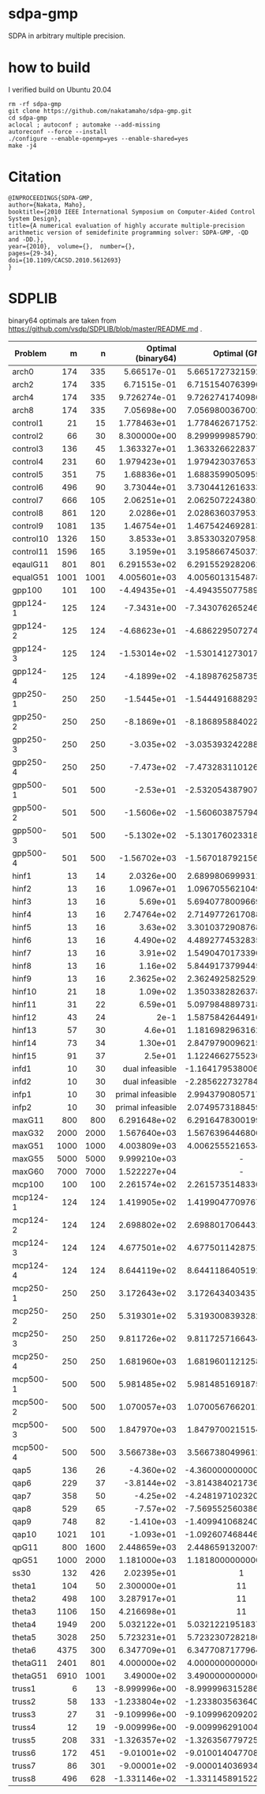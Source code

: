 # sdpa-gmp
SDPA in arbitrary multiple precision.

# how to build
I verified build on Ubuntu 20.04
```
rm -rf sdpa-gmp
git clone https://github.com/nakatamaho/sdpa-gmp.git
cd sdpa-gmp
aclocal ; autoconf ; automake --add-missing
autoreconf --force --install
./configure --enable-openmp=yes --enable-shared=yes
make -j4
```

# Citation
```
@INPROCEEDINGS{SDPA-GMP,
author={Nakata, Maho},
booktitle={2010 IEEE International Symposium on Computer-Aided Control System Design},
title={A numerical evaluation of highly accurate multiple-precision arithmetic version of semidefinite programming solver: SDPA-GMP, -QD and -DD.},
year={2010},  volume={},  number={},
pages={29-34},
doi={10.1109/CACSD.2010.5612693}
}
```
# SDPLIB
binary64 optimals are taken from
https://github.com/vsdp/SDPLIB/blob/master/README.md
.

| Problem   |    m |    n | Optimal (binary64)      | Optimal (GMP) |
| --------- | ---: | ---: | ----------------------: | :---: |
| arch0     |  174 |  335 |  5.66517e-01            | 5.6651727321592959e-01 |
| arch2     |  174 |  335 |  6.71515e-01            | 6.7151540763990793e-01 |
| arch4     |  174 |  335 |  9.726274e-01           | 9.7262741740980893e-01 |
| arch8     |  174 |  335 |  7.05698e+00            | 7.0569800367002555e+00 |
| control1  |   21 |   15 |  1.778463e+01           | 1.7784626717523405e+01 |
| control2  |   66 |   30 |  8.300000e+00           | 8.2999999857902351e+00 |
| control3  |  136 |   45 |  1.363327e+01           | 1.3633266228377313e+01 |
| control4  |  231 |   60 |  1.979423e+01           | 1.9794230376537536e+01 |
| control5  |  351 |   75 |  1.68836e+01            | 1.6883599050955793e+01 |
| control6  |  496 |   90 |  3.73044e+01            | 3.7304412616333280e+01 |
| control7  |  666 |  105 |  2.06251e+01            | 2.0625072243801761e+01 |
| control8  |  861 |  120 |  2.0286e+01             | 2.0286360379531460e+01 |
| control9  | 1081 |  135 |  1.46754e+01            | 1.4675424692813939e+01 |
| control10 | 1326 |  150 |  3.8533e+01             | 3.8533032079581028e+01 |
| control11 | 1596 |  165 |  3.1959e+01             | 3.1958667450372498e+01 |
| eqaulG11  |  801 |  801 |  6.291553e+02           | 6.2915529282061428e+02 |
| equalG51  | 1001 | 1001 |  4.005601e+03           | 4.0056013154878550e+03 |
| gpp100    |  101 |  100 | -4.49435e+01            | -4.4943550775891146e+01 |
| gpp124-1  |  125 |  124 | -7.3431e+00             | -7.3430762652465377e+00 |
| gpp124-2  |  125 |  124 | -4.68623e+01            | -4.6862295072749908e+01 |
| gpp124-3  |  125 |  124 | -1.53014e+02            | -1.5301412730175306e+02 |
| gpp124-4  |  125 |  124 | -4.1899e+02             | -4.1898762587351130e+02 |
| gpp250-1  |  250 |  250 | -1.5445e+01             | -1.5444916882934067e+01 |
| gpp250-2  |  250 |  250 | -8.1869e+01             | -8.1868958840223643e+01 |
| gpp250-3  |  250 |  250 | -3.035e+02              | -3.0353932422884198e+02 |
| gpp250-4  |  250 |  250 | -7.473e+02              | -7.4732831101269269e+02 |
| gpp500-1  |  501 |  500 | -2.53e+01               | -2.5320543879075787e+01 |
| gpp500-2  |  501 |  500 | -1.5606e+02             | -1.5606038757941642e+02 |
| gpp500-3  |  501 |  500 | -5.1302e+02             | -5.1301760233182234e+02 |
| gpp500-4  |  501 |  500 | -1.56702e+03            | -1.5670187921561449e+03 |
| hinf1     |   13 |   14 |  2.0326e+00             |  2.6899806999311550e-05 |
| hinf2     |   13 |   16 |  1.0967e+01             |  1.0967055621049256e+01 |
| hinf3     |   13 |   16 |  5.69e+01               |  5.6940778009669388e+01 |
| hinf4     |   13 |   16 |  2.74764e+02            |  2.7149772617088246e+02 |
| hinf5     |   13 |   16 |  3.63e+02               |  3.3010372908768509e+02 |
| hinf6     |   13 |   16 |  4.490e+02              |  4.4892774532835125e+02 |
| hinf7     |   13 |   16 |  3.91e+02               |  1.5490470173390994e+02 |
| hinf8     |   13 |   16 |  1.16e+02               |  5.8449173799445524e+01 |
| hinf9     |   13 |   16 |  2.3625e+02             |  2.3624925825291886e+02 |
| hinf10    |   21 |   18 |  1.09e+02               |  1.3503382826378728e+01 |
| hinf11    |   31 |   22 |  6.59e+01               |  5.0979848897318626e+01 |
| hinf12    |   43 |   24 |  2e-1                   |  1.5875842644916031e-13 |
| hinf13    |   57 |   30 |  4.6e+01                |  1.1816982963162776e-02 |
| hinf14    |   73 |   34 |  1.30e+01               |  2.8479790096215441e+00 |
| hinf15    |   91 |   37 |  2.5e+01                |  1.1224662755236866e-04 |
| infd1     |   10 |   30 |  dual infeasible        | -1.1641795380064849e+05 |
| infd2     |   10 |   30 |  dual infeasible        | -2.2856227327842922e+05 |
| infp1     |   10 |   30 |  primal infeasible      |  2.9943790805717583e+02 |
| infp2     |   10 |   30 |  primal infeasible      |  2.0749573188459872e+02 |
| maxG11    |  800 |  800 |  6.291648e+02           |  6.2916478300199902e+02 |
| maxG32    | 2000 | 2000 |  1.567640e+03           |  1.5676396446800114e+03 |
| maxG51    | 1000 | 1000 |  4.003809e+03           |  4.0062555216534127e+03 |
| maxG55    | 5000 | 5000 |  9.999210e+03           |     - |
| maxG60    | 7000 | 7000 |  1.522227e+04           |     - |
| mcp100    |  100 |  100 |  2.261574e+02           |  2.2615735148330884e+02 |
| mcp124-1  |  124 |  124 |  1.419905e+02           |  1.4199047709767370e+02 |
| mcp124-2  |  124 |  124 |  2.698802e+02           |  2.6988017064431990e+02 |
| mcp124-3  |  124 |  124 |  4.677501e+02           |  4.6775011428751099e+02 |
| mcp124-4  |  124 |  124 |  8.644119e+02           |  8.6441186405192719e+02 |
| mcp250-1  |  250 |  250 |  3.172643e+02           |  3.1726434034357982e+02 |
| mcp250-2  |  250 |  250 |  5.319301e+02           |  5.3193008393282009e+02 |
| mcp250-3  |  250 |  250 |  9.811726e+02           |  9.8117257166434770e+02 |
| mcp250-4  |  250 |  250 |  1.681960e+03           |  1.6819601121258921e+03 |
| mcp500-1  |  500 |  500 |  5.981485e+02           |  5.9814851691875962e+02 |
| mcp500-2  |  500 |  500 |  1.070057e+03           |  1.0700567662011862e+03 |
| mcp500-3  |  500 |  500 |  1.847970e+03           |  1.8479700215154574e+03 |
| mcp500-4  |  500 |  500 |  3.566738e+03           |  3.5667380499612209e+03 |
| qap5      |  136 |   26 | -4.360e+02              | -4.3600000000000000e+02 |
| qap6      |  229 |   37 | -3.8144e+02             | -3.8143840217367920e+02 |
| qap7      |  358 |   50 | -4.25e+02               | -4.2481971023200053e+02 |
| qap8      |  529 |   65 | -7.57e+02               | -7.5695525603861953e+02 |
| qap9      |  748 |   82 | -1.410e+03              | -1.4099410682401829e+03 |
| qap10     | 1021 |  101 | -1.093e+01              | -1.0926074684462390e+03 |
| qpG11     |  800 | 1600 |  2.448659e+03           |  2.4486591320079961e+03 |
| qpG51     | 1000 | 2000 |  1.181000e+03           |  1.1818000000000000e+04 |
| ss30      |  132 |  426 |  2.02395e+01            |     1 |
| theta1    |  104 |   50 |  2.300000e+01           |    11 |
| theta2    |  498 |  100 |  3.287917e+01           |    11 |
| theta3    | 1106 |  150 |  4.216698e+01           |    11 |
| theta4    | 1949 |  200 |  5.032122e+01           |  5.0321221951837344e+01 |
| theta5    | 3028 |  250 |  5.723231e+01           |  5.7232307282180003e+01 |
| theta6    | 4375 |  300 |  6.347709e+01           |  6.3477087177964743e+01 |
| thetaG11  | 2401 |  801 |  4.000000e+02           |  4.0000000000000000e+02 |
| thetaG51  | 6910 | 1001 |  3.49000e+02            |  3.4900000000000000e+02 |
| truss1    |    6 |   13 | -8.999996e+00           | -8.9999963152868905e+00 |
| truss2    |   58 |  133 | -1.233804e+02           | -1.2338035636407390e+02 |
| truss3    |   27 |   31 | -9.109996e+00           | -9.1099962092020534e+00 |
| truss4    |   12 |   19 | -9.009996e+00           | -9.0099962910045294e+00 |
| truss5    |  208 |  331 | -1.326357e+02           | -1.3263567797250604e+02 |
| truss6    |  172 |  451 | -9.01001e+02            | -9.0100140477088096e+02 |
| truss7    |   86 |  301 | -9.00001e+02            | -9.0000140369343463e+02 |
| truss8    |  496 |  628 | -1.331146e+02           | -1.3311458915226341e+02 |



